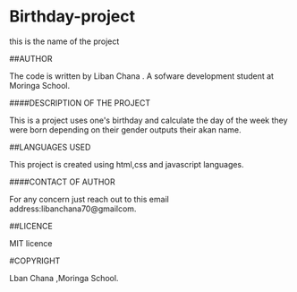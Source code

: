 # Birthday-project

this is the name of the project 


##AUTHOR

The code is written by Liban Chana . A sofware development student at Moringa School.


####DESCRIPTION OF THE PROJECT

This is a project uses one's birthday and calculate the day of the week they were born depending on their gender outputs their akan name. 




##LANGUAGES USED

This project is created using html,css and javascript languages.


####CONTACT OF AUTHOR

For any concern just reach out to this email address:libanchana70@gmailcom.


##LICENCE

MIT licence


#COPYRIGHT

Lban Chana ,Moringa School.
